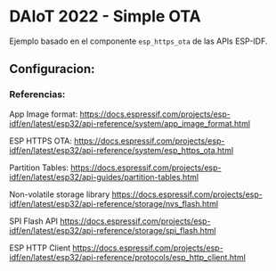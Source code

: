 # DAIoT 2022 - Simple OTA

Ejemplo basado en el componente `esp_https_ota` de las APIs ESP-IDF.

## Configuracion:



### Referencias:

App Image format:
https://docs.espressif.com/projects/esp-idf/en/latest/esp32/api-reference/system/app_image_format.html

ESP HTTPS OTA:
https://docs.espressif.com/projects/esp-idf/en/latest/esp32/api-reference/system/esp_https_ota.html

Partition Tables:
https://docs.espressif.com/projects/esp-idf/en/latest/esp32/api-guides/partition-tables.html

Non-volatile storage library
https://docs.espressif.com/projects/esp-idf/en/latest/esp32/api-reference/storage/nvs_flash.html

SPI Flash API
https://docs.espressif.com/projects/esp-idf/en/latest/esp32/api-reference/storage/spi_flash.html

ESP HTTP Client
https://docs.espressif.com/projects/esp-idf/en/latest/esp32/api-reference/protocols/esp_http_client.html

